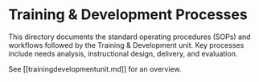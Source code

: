 # Training & Development Processes

This directory documents the standard operating procedures (SOPs) and workflows followed by the Training & Development unit. Key processes include needs analysis, instructional design, delivery, and evaluation.

See [[trainingdevelopmentunit.md]] for an overview. 